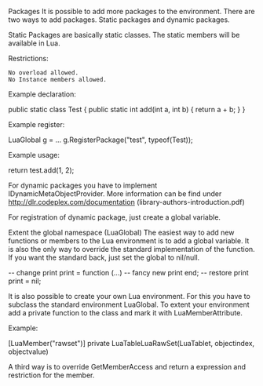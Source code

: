 Packages
It is possible to add more packages to the environment. There are two ways to add packages. Static packages and dynamic packages.

Static Packages are basically static classes. The static members will be available in Lua.

Restrictions:

    No overload allowed.
    No Instance members allowed. 


Example declaration:

public static class Test
{ 
  public static int add(int a, int b) 
  { 
    return a + b; 
  } 
}


Example register:

LuaGlobal g = ...
g.RegisterPackage("test", typeof(Test));


Example usage:

return test.add(1, 2);



For dynamic packages you have to implement IDynamicMetaObjectProvider. More information can
be find under http://dlr.codeplex.com/documentation (library-authors-introduction.pdf)

For registration of dynamic package, just create a global variable.





Extent the global namespace (LuaGlobal)
The easiest way to add new functions or members to the Lua environment is to add a global variable. It is also the only way to override the standard implementation of the function. If you want the standard back, just set the global to nil/null.

-- change print
print = function (...)
  -- fancy new print
end;
-- restore print
print = nil;



It is also possible to create your own Lua environment. For this you have to subclass the standard environment LuaGlobal. To extent your environment add a private function to the class and mark it with LuaMemberAttribute.

Example:

[LuaMember("rawset")] 
private LuaTableLuaRawSet(LuaTablet, objectindex, objectvalue)


A third way is to override GetMemberAccess and return a expression and restriction for the member.